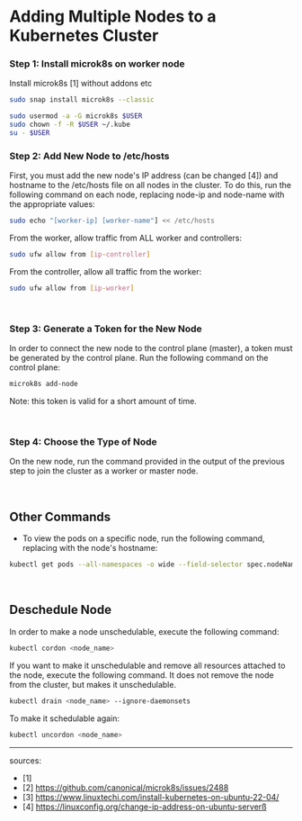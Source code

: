 # Adding Multiple Nodes to a Kubernetes Cluster

### Step 1: Install microk8s on worker node
Install microk8s [1] without addons etc

```bash
sudo snap install microk8s --classic

sudo usermod -a -G microk8s $USER
sudo chown -f -R $USER ~/.kube
su - $USER
```

### Step 2: Add New Node to /etc/hosts
First, you must add the new node's IP address (can be changed [4]) and hostname to the /etc/hosts file on all nodes in the cluster. To do this, run the following command on each node, replacing node-ip and node-name with the appropriate values:
```bash
sudo echo "[worker-ip] [worker-name"] << /etc/hosts
```

From the worker, allow traffic from ALL worker and controllers:
```bash
sudo ufw allow from [ip-controller]
```

From the controller, allow all traffic from the worker:
```bash
sudo ufw allow from [ip-worker]
```

<br/>

### Step 3: Generate a Token for the New Node
In order to connect the new node to the control plane (master), a token must be generated by the control plane. Run the following command on the control plane:

```bash
microk8s add-node
```

Note: this token is valid for a short amount of time.

<br/>

### Step 4: Choose the Type of Node
On the new node, run the command provided in the output of the previous step to join the cluster as a worker or master node.


<br/>

## Other Commands
- To view the pods on a specific node, run the following command, replacing <node> with the node's hostname: 
```bash
kubectl get pods --all-namespaces -o wide --field-selector spec.nodeName=<node_name>
```

<br/>

## Deschedule Node
In order to make a node unschedulable, execute the following command:
```bash
kubectl cordon <node_name>
```
If you want to make it unschedulable and remove all resources attached to the node, execute the following command. It does not remove the node from the cluster, but makes it unschedulable.
```bash
kubectl drain <node_name> --ignore-daemonsets
```
To make it schedulable again:
```bash
kubectl uncordon <node_name>
```

----
sources: 
- [1] 
- [2] https://github.com/canonical/microk8s/issues/2488
- [3] https://www.linuxtechi.com/install-kubernetes-on-ubuntu-22-04/
- [4] https://linuxconfig.org/change-ip-address-on-ubuntu-serverß